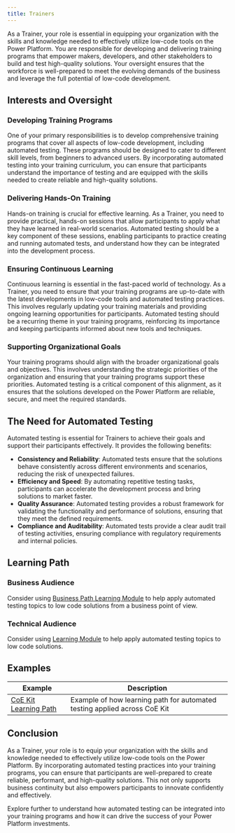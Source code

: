 ```yaml
---
title: Trainers
---
```


As a Trainer, your role is essential in equipping your organization with the skills and knowledge needed to effectively utilize low-code tools on the Power Platform. You are responsible for developing and delivering training programs that empower makers, developers, and other stakeholders to build and test high-quality solutions. Your oversight ensures that the workforce is well-prepared to meet the evolving demands of the business and leverage the full potential of low-code development.

## Interests and Oversight

### Developing Training Programs

One of your primary responsibilities is to develop comprehensive training programs that cover all aspects of low-code development, including automated testing. These programs should be designed to cater to different skill levels, from beginners to advanced users. By incorporating automated testing into your training curriculum, you can ensure that participants understand the importance of testing and are equipped with the skills needed to create reliable and high-quality solutions.

### Delivering Hands-On Training

Hands-on training is crucial for effective learning. As a Trainer, you need to provide practical, hands-on sessions that allow participants to apply what they have learned in real-world scenarios. Automated testing should be a key component of these sessions, enabling participants to practice creating and running automated tests, and understand how they can be integrated into the development process.

### Ensuring Continuous Learning

Continuous learning is essential in the fast-paced world of technology. As a Trainer, you need to ensure that your training programs are up-to-date with the latest developments in low-code tools and automated testing practices. This involves regularly updating your training materials and providing ongoing learning opportunities for participants. Automated testing should be a recurring theme in your training programs, reinforcing its importance and keeping participants informed about new tools and techniques.

### Supporting Organizational Goals

Your training programs should align with the broader organizational goals and objectives. This involves understanding the strategic priorities of the organization and ensuring that your training programs support these priorities. Automated testing is a critical component of this alignment, as it ensures that the solutions developed on the Power Platform are reliable, secure, and meet the required standards.

## The Need for Automated Testing

Automated testing is essential for Trainers to achieve their goals and support their participants effectively. It provides the following benefits:

- **Consistency and Reliability**: Automated tests ensure that the solutions behave consistently across different environments and scenarios, reducing the risk of unexpected failures.
- **Efficiency and Speed**: By automating repetitive testing tasks, participants can accelerate the development process and bring solutions to market faster.
- **Quality Assurance**: Automated testing provides a robust framework for validating the functionality and performance of solutions, ensuring that they meet the defined requirements.
- **Compliance and Auditability**: Automated tests provide a clear audit trail of testing activities, ensuring compliance with regulatory requirements and internal policies.

## Learning Path

### Business Audience

Consider using [Business Path Learning Module](../learning/business-path) to help apply automated testing topics to low code solutions from a business point of view.

### Technical Audience

Consider using [Learning Module](../learning) to help apply automated testing topics to low code solutions.

## Examples

| Example | Description |
|---------|-------------|
| [CoE Kit Learning Path](../examples/coe-kit-learning-path-example.md) | Example of how learning path for automated testing applied across CoE Kit |

## Conclusion

As a Trainer, your role is to equip your organization with the skills and knowledge needed to effectively utilize low-code tools on the Power Platform. By incorporating automated testing practices into your training programs, you can ensure that participants are well-prepared to create reliable, performant, and high-quality solutions. This not only supports business continuity but also empowers participants to innovate confidently and effectively.

Explore further to understand how automated testing can be integrated into your training programs and how it can drive the success of your Power Platform investments.

